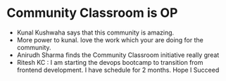 # Community Classroom is OP

- Kunal Kushwaha says that this community is amazing.
- More power to kunal. love the work which your are doing for the community.
- Anirudh Sharma finds the Community Classroom initiative really great
- Ritesh KC : I am starting the devops bootcamp to transition from frontend development. I have schedule for 2 months. Hope I Succeed
